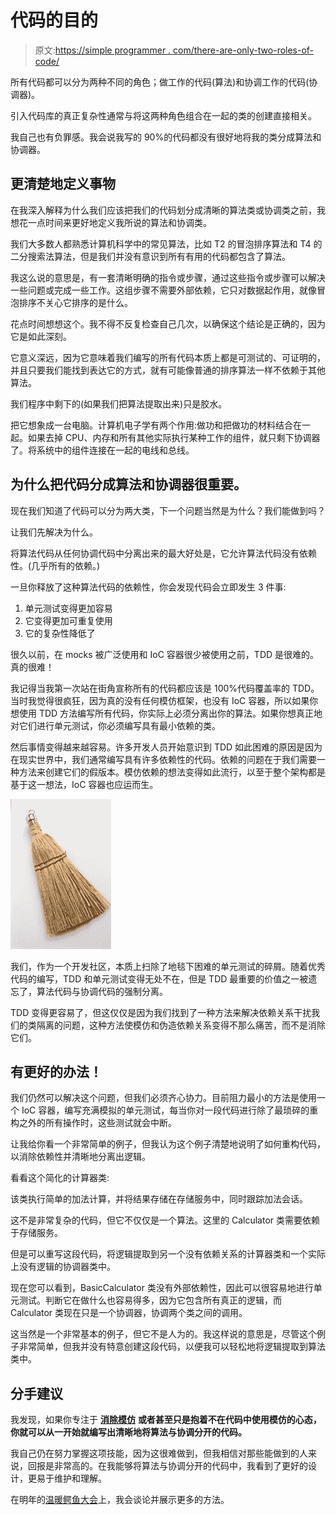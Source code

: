 # 代码的目的

> 原文:[https://simple programmer . com/there-are-only-two-roles-of-code/](https://simpleprogrammer.com/there-are-only-two-roles-of-code/)

所有代码都可以分为两种不同的角色；做工作的代码(算法)和协调工作的代码(协调器)。

引入代码库的真正复杂性通常与将这两种角色组合在一起的类的创建直接相关。

我自己也有负罪感。我会说我写的 90%的代码都没有很好地将我的类分成算法和协调器。

## 更清楚地定义事物

在我深入解释为什么我们应该把我们的代码划分成清晰的算法类或协调类之前，我想花一点时间来更好地定义我所说的算法和协调类。

我们大多数人都熟悉计算机科学中的常见算法，比如 T2 的冒泡排序算法和 T4 的二分搜索法算法，但是我们并没有意识到所有有用的代码都包含了算法。

我这么说的意思是，有一套清晰明确的指令或步骤，通过这些指令或步骤可以解决一些问题或完成一些工作。这组步骤不需要外部依赖，它只对数据起作用，就像冒泡排序不关心它排序的是什么。

花点时间想想这个。我不得不反复检查自己几次，以确保这个结论是正确的，因为它是如此深刻。

它意义深远，因为它意味着我们编写的所有代码本质上都是可测试的、可证明的，并且只要我们能找到表达它的方式，就有可能像普通的排序算法一样不依赖于其他算法。 

我们程序中剩下的(如果我们把算法提取出来)只是胶水。

把它想象成一台电脑。计算机电子学有两个作用:做功和把做功的材料结合在一起。如果去掉 CPU、内存和所有其他实际执行某种工作的组件，就只剩下协调器了。将系统中的组件连接在一起的电线和总线。

## 为什么把代码分成算法和协调器很重要。

现在我们知道了代码可以分为两大类，下一个问题当然是为什么？我们能做到吗？

让我们先解决为什么。

将算法代码从任何协调代码中分离出来的最大好处是，它允许算法代码没有依赖性。(几乎所有的依赖。)

一旦你释放了这种算法代码的依赖性，你会发现代码会立即发生 3 件事:

1.  单元测试变得更加容易
2.  它变得更加可重复使用
3.  它的复杂性降低了

很久以前，在 mocks 被广泛使用和 IoC 容器很少被使用之前，TDD 是很难的。真的很难！

我记得当我第一次站在街角宣称所有的代码都应该是 100%代码覆盖率的 TDD。当时我觉得很疯狂，因为真的没有任何模仿框架，也没有 IoC 容器，所以如果你想使用 TDD 方法编写所有代码，你实际上必须分离出你的算法。如果你想真正地对它们进行单元测试，你必须编写具有最小依赖的类。

然后事情变得越来越容易。许多开发人员开始意识到 TDD 如此困难的原因是因为在现实世界中，我们通常编写具有许多依赖性的代码。依赖的问题在于我们需要一种方法来创建它们的假版本。模仿依赖的想法变得如此流行，以至于整个架构都是基于这一想法，IoC 容器也应运而生。



![MP900175522](img/f23a66f13e37aa38b043b6cbf125491b.png "MP900175522")

[](https://simpleprogrammer.com/wp-content/uploads/2012/10/mp900175522.jpg)我们，作为一个开发社区，本质上扫除了地毯下困难的单元测试的碎屑。随着优秀代码的编写，TDD 和单元测试变得无处不在，但是 TDD 最重要的价值之一被遗忘了，算法代码与协调代码的强制分离。

TDD 变得更容易了，但这仅仅是因为我们找到了一种方法来解决依赖关系干扰我们的类隔离的问题，这种方法使模仿和伪造依赖关系变得不那么痛苦，而不是消除它们。

## 有更好的办法！

我们仍然可以解决这个问题，但我们必须齐心协力。目前阻力最小的方法是使用一个 IoC 容器，编写充满模拟的单元测试，每当你对一段代码进行除了最琐碎的重构之外的所有操作时，这些测试就会中断。

让我给你看一个非常简单的例子，但我认为这个例子清楚地说明了如何重构代码，以消除依赖性并清晰地分离出逻辑。

看看这个简化的计算器类:

该类执行简单的加法计算，并将结果存储在存储服务中，同时跟踪加法会话。

这不是非常复杂的代码，但它不仅仅是一个算法。这里的 Calculator 类需要依赖于存储服务。

但是可以重写这段代码，将逻辑提取到另一个没有依赖关系的计算器类和一个实际上没有逻辑的协调器类中。

现在您可以看到，BasicCalculator 类没有外部依赖性，因此可以很容易地进行单元测试。判断它在做什么也容易得多，因为它包含所有真正的逻辑，而 Calculator 类现在只是一个协调器，协调两个类之间的调用。

这当然是一个非常基本的例子，但它不是人为的。我这样说的意思是，尽管这个例子非常简单，但我并没有特意创建这段代码，以便我可以轻松地将逻辑提取到算法类中。

## 分手建议

我发现，如果你专注于 [**消除模仿**](https://simpleprogrammer.com/2011/01/26/back-to-basics-mock-eliminating-patterns/) **或者甚至只是抱着不在代码中使用模仿的心态，你就可以从一开始就编写出清晰地将算法与协调分开的代码。**

我自己仍在努力掌握这项技能，因为这很难做到，但我相信对那些能做到的人来说，回报是非常高的。在我能够将算法与协调分开的代码中，我看到了更好的设计，更易于维护和理解。

在明年的[温暖鳄鱼大会](http://warmcroc.danielfrost.dk/JohnSon.aspx)上，我会谈论并展示更多的方法。